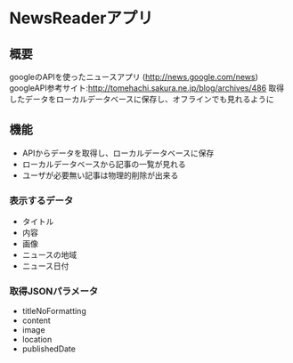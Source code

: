 # NewsReaderアプリ

## 概要
googleのAPIを使ったニュースアプリ (http://news.google.com/news) 
googleAPI参考サイト:http://tomehachi.sakura.ne.jp/blog/archives/486
取得したデータをローカルデータベースに保存し、オフラインでも見れるように  

## 機能
* APIからデータを取得し、ローカルデータベースに保存
* ローカルデータベースから記事の一覧が見れる
* ユーザが必要無い記事は物理的削除が出来る

### 表示するデータ
* タイトル
* 内容
* 画像
* ニュースの地域
* ニュース日付

### 取得JSONパラメータ
* titleNoFormatting
* content
* image
* location
* publishedDate
